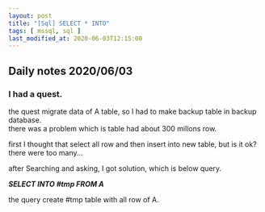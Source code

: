 ```yaml
---
layout: post
title: "[Sql] SELECT * INTO"
tags: [ mssql, sql ]
last_modified_at: 2020-06-03T12:15:00
---
```


## Daily notes 2020/06/03


### I had a quest. 
the quest migrate data of A table, so I had to make backup table in backup database.<br>
there was a problem which is table had about 300 millons row.<br>

first I thought that select all row and then insert into new table, but is it ok? there were too many...<br>

after Searching and asking, I got solution, which is below query.<br>

***SELECT INTO #tmp FROM A <br>***

the query create #tmp table with all row of A.

